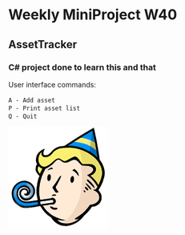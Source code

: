 # Weekly MiniProject W40
## AssetTracker
### C# project done to learn this and that

User interface commands:
```
A - Add asset
P - Print asset list
Q - Quit
```

![hello](images/vaultboy.png)
